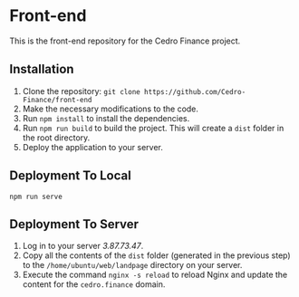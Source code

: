 # Front-end

This is the front-end repository for the Cedro Finance project.

## Installation

1. Clone the repository: `git clone https://github.com/Cedro-Finance/front-end`
2. Make the necessary modifications to the code.
3. Run `npm install` to install the dependencies.
4. Run `npm run build` to build the project. This will create a `dist` folder in the root directory.
5. Deploy the application to your server.

## Deployment To Local
 ```
 npm run serve
```

## Deployment To Server

1. Log in to your server *3.87.73.47*.
2. Copy all the contents of the `dist` folder (generated in the previous step) to the `/home/ubuntu/web/landpage` directory on your server.
3. Execute the command `nginx -s reload` to reload Nginx and update the content for the `cedro.finance` domain.
